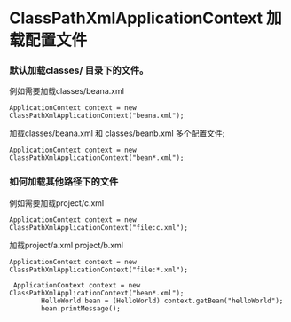 # ClassPathXmlApplicationContext 加载配置文件

### 默认加载classes/ 目录下的文件。

例如需要加载classes/beana.xml  
```$xslt
ApplicationContext context = new ClassPathXmlApplicationContext("beana.xml");
```

加载classes/beana.xml 和 classes/beanb.xml 多个配置文件;
```$xslt
ApplicationContext context = new ClassPathXmlApplicationContext("bean*.xml");
```

### 如何加载其他路径下的文件

例如需要加载project/c.xml
```$xslt
ApplicationContext context = new ClassPathXmlApplicationContext("file:c.xml");
```

加载project/a.xml project/b.xml
```$xslt
ApplicationContext context = new ClassPathXmlApplicationContext("file:*.xml");
```

```$xslt
 ApplicationContext context = new ClassPathXmlApplicationContext("bean*.xml");
        HelloWorld bean = (HelloWorld) context.getBean("helloWorld");
        bean.printMessage();
```